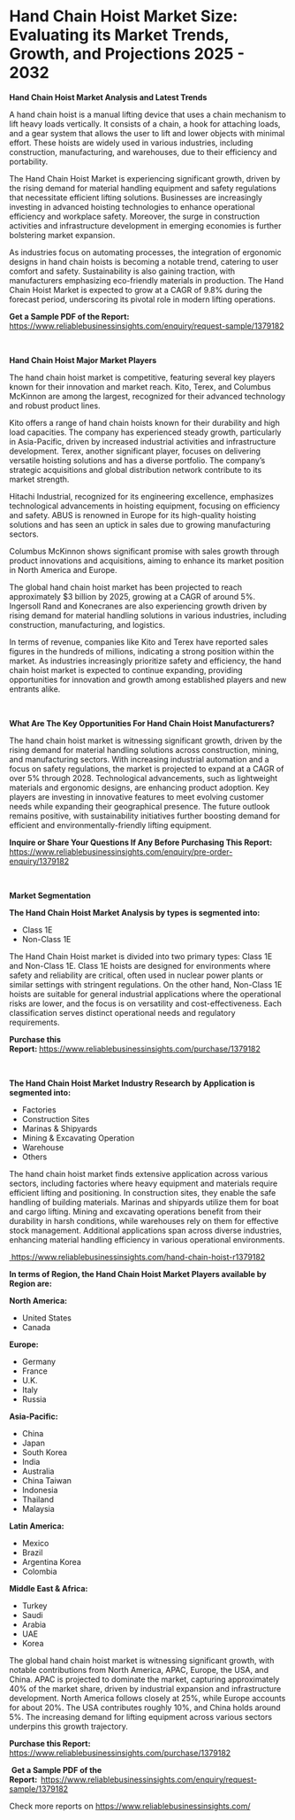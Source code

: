 <p><h1>Hand Chain Hoist Market Size: Evaluating its Market Trends, Growth, and Projections 2025 - 2032</h1></p><p><strong>Hand Chain Hoist Market Analysis and Latest Trends</strong></p>
<p><p>A hand chain hoist is a manual lifting device that uses a chain mechanism to lift heavy loads vertically. It consists of a chain, a hook for attaching loads, and a gear system that allows the user to lift and lower objects with minimal effort. These hoists are widely used in various industries, including construction, manufacturing, and warehouses, due to their efficiency and portability.</p><p>The Hand Chain Hoist Market is experiencing significant growth, driven by the rising demand for material handling equipment and safety regulations that necessitate efficient lifting solutions. Businesses are increasingly investing in advanced hoisting technologies to enhance operational efficiency and workplace safety. Moreover, the surge in construction activities and infrastructure development in emerging economies is further bolstering market expansion.</p><p>As industries focus on automating processes, the integration of ergonomic designs in hand chain hoists is becoming a notable trend, catering to user comfort and safety. Sustainability is also gaining traction, with manufacturers emphasizing eco-friendly materials in production. The Hand Chain Hoist Market is expected to grow at a CAGR of 9.8% during the forecast period, underscoring its pivotal role in modern lifting operations.</p></p>
<p><strong>Get a Sample PDF of the Report:&nbsp;</strong> <a href="https://www.reliablebusinessinsights.com/enquiry/request-sample/1379182?utm_campaign=3113&utm_medium=2&utm_source=Github&utm_content=ia&utm_term=08042025&utm_id=hand-chain-hoist">https://www.reliablebusinessinsights.com/enquiry/request-sample/1379182</a></p>
<p>&nbsp;</p>
<p><strong>Hand Chain Hoist Major Market Players</strong></p>
<p><p>The hand chain hoist market is competitive, featuring several key players known for their innovation and market reach. Kito, Terex, and Columbus McKinnon are among the largest, recognized for their advanced technology and robust product lines.</p><p>Kito offers a range of hand chain hoists known for their durability and high load capacities. The company has experienced steady growth, particularly in Asia-Pacific, driven by increased industrial activities and infrastructure development. Terex, another significant player, focuses on delivering versatile hoisting solutions and has a diverse portfolio. The company’s strategic acquisitions and global distribution network contribute to its market strength.</p><p>Hitachi Industrial, recognized for its engineering excellence, emphasizes technological advancements in hoisting equipment, focusing on efficiency and safety. ABUS is renowned in Europe for its high-quality hoisting solutions and has seen an uptick in sales due to growing manufacturing sectors.</p><p>Columbus McKinnon shows significant promise with sales growth through product innovations and acquisitions, aiming to enhance its market position in North America and Europe. </p><p>The global hand chain hoist market has been projected to reach approximately $3 billion by 2025, growing at a CAGR of around 5%. Ingersoll Rand and Konecranes are also experiencing growth driven by rising demand for material handling solutions in various industries, including construction, manufacturing, and logistics.</p><p>In terms of revenue, companies like Kito and Terex have reported sales figures in the hundreds of millions, indicating a strong position within the market. As industries increasingly prioritize safety and efficiency, the hand chain hoist market is expected to continue expanding, providing opportunities for innovation and growth among established players and new entrants alike.</p></p>
<p>&nbsp;</p>
<p><strong>What Are The Key Opportunities For Hand Chain Hoist Manufacturers?</strong></p>
<p><p>The hand chain hoist market is witnessing significant growth, driven by the rising demand for material handling solutions across construction, mining, and manufacturing sectors. With increasing industrial automation and a focus on safety regulations, the market is projected to expand at a CAGR of over 5% through 2028. Technological advancements, such as lightweight materials and ergonomic designs, are enhancing product adoption. Key players are investing in innovative features to meet evolving customer needs while expanding their geographical presence. The future outlook remains positive, with sustainability initiatives further boosting demand for efficient and environmentally-friendly lifting equipment.</p></p>
<p><strong>Inquire or Share Your Questions If Any Before Purchasing This Report:</strong> <a href="https://www.reliablebusinessinsights.com/enquiry/pre-order-enquiry/1379182?utm_campaign=3113&utm_medium=2&utm_source=Github&utm_content=ia&utm_term=08042025&utm_id=hand-chain-hoist">https://www.reliablebusinessinsights.com/enquiry/pre-order-enquiry/1379182</a></p>
<p>&nbsp;</p>
<p><strong>Market Segmentation</strong></p>
<p><strong>The Hand Chain Hoist Market Analysis by types is segmented into:</strong></p>
<p><ul><li>Class 1E</li><li>Non-Class 1E</li></ul></p>
<p><p>The Hand Chain Hoist market is divided into two primary types: Class 1E and Non-Class 1E. Class 1E hoists are designed for environments where safety and reliability are critical, often used in nuclear power plants or similar settings with stringent regulations. On the other hand, Non-Class 1E hoists are suitable for general industrial applications where the operational risks are lower, and the focus is on versatility and cost-effectiveness. Each classification serves distinct operational needs and regulatory requirements.</p></p>
<p><strong>Purchase this Report:&nbsp;</strong><a href="https://www.reliablebusinessinsights.com/purchase/1379182?utm_campaign=3113&utm_medium=2&utm_source=Github&utm_content=ia&utm_term=08042025&utm_id=hand-chain-hoist">https://www.reliablebusinessinsights.com/purchase/1379182</a></p>
<p>&nbsp;</p>
<p><strong>The Hand Chain Hoist Market Industry Research by Application is segmented into:</strong></p>
<p><ul><li>Factories</li><li>Construction Sites</li><li>Marinas & Shipyards</li><li>Mining & Excavating Operation</li><li>Warehouse</li><li>Others</li></ul></p>
<p><p>The hand chain hoist market finds extensive application across various sectors, including factories where heavy equipment and materials require efficient lifting and positioning. In construction sites, they enable the safe handling of building materials. Marinas and shipyards utilize them for boat and cargo lifting. Mining and excavating operations benefit from their durability in harsh conditions, while warehouses rely on them for effective stock management. Additional applications span across diverse industries, enhancing material handling efficiency in various operational environments.</p></p>
<p><a href="https://www.reliablebusinessinsights.com/hand-chain-hoist-r1379182?utm_campaign=3113&utm_medium=2&utm_source=Github&utm_content=ia&utm_term=08042025&utm_id=hand-chain-hoist">&nbsp;https://www.reliablebusinessinsights.com/hand-chain-hoist-r1379182</a></p>
<p><strong>In terms of Region, the Hand Chain Hoist Market Players available by Region are:</strong></p>
<p>
    <p> <strong> North America: </strong>
        <ul>
            <li>United States</li>
            <li>Canada</li>
        </ul>
        </p> 
    <p> <strong> Europe: </strong>
        <ul>
            <li>Germany</li>
            <li>France</li>
            <li>U.K.</li>
            <li>Italy</li>
            <li>Russia</li>
        </ul>
        </p> 
    <p> <strong> Asia-Pacific: </strong>
        <ul>
            <li>China</li>
            <li>Japan</li>
            <li>South Korea</li>
            <li>India</li>
            <li>Australia</li>
            <li>China Taiwan</li>
            <li>Indonesia</li>
            <li>Thailand</li>
            <li>Malaysia</li>
        </ul>
        </p> 
    <p> <strong> Latin America: </strong>
        <ul>
            <li>Mexico</li>
            <li>Brazil</li>
            <li>Argentina Korea</li>
            <li>Colombia</li>
        </ul>
        </p> 
    <p> <strong> Middle East & Africa: </strong>
        <ul>
            <li>Turkey</li>
            <li>Saudi</li>
            <li>Arabia</li>
            <li>UAE</li>
            <li>Korea</li>
        </ul>
    </p>
    </p>
<p><p>The global hand chain hoist market is witnessing significant growth, with notable contributions from North America, APAC, Europe, the USA, and China. APAC is projected to dominate the market, capturing approximately 40% of the market share, driven by industrial expansion and infrastructure development. North America follows closely at 25%, while Europe accounts for about 20%. The USA contributes roughly 10%, and China holds around 5%. The increasing demand for lifting equipment across various sectors underpins this growth trajectory.</p></p>
<p><strong>Purchase this Report: </strong><a href="https://www.reliablebusinessinsights.com/purchase/1379182?utm_campaign=3113&utm_medium=2&utm_source=Github&utm_content=ia&utm_term=08042025&utm_id=hand-chain-hoist">https://www.reliablebusinessinsights.com/purchase/1379182</a></p>
<p>&nbsp;<strong>Get a Sample PDF of the Report:&nbsp;&nbsp;</strong><a href="https://www.reliablebusinessinsights.com/enquiry/request-sample/1379182?utm_campaign=3113&utm_medium=2&utm_source=Github&utm_content=ia&utm_term=08042025&utm_id=hand-chain-hoist">https://www.reliablebusinessinsights.com/enquiry/request-sample/1379182</a></p>
<p><strong></strong></p>
<p>Check more reports on <a href="https://www.reliablebusinessinsights.com/?utm_campaign=3113&utm_medium=2&utm_source=Github&utm_content=ia&utm_term=08042025&utm_id=hand-chain-hoist">https://www.reliablebusinessinsights.com/</a></p>